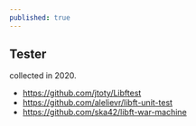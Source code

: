 ```yaml
---
published: true
---
```


## Tester
collected in 2020.<br>
- https://github.com/jtoty/Libftest
- https://github.com/alelievr/libft-unit-test
- https://github.com/ska42/libft-war-machine
